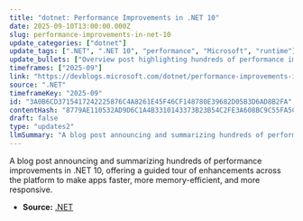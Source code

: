 ```yaml
---
title: "dotnet: Performance Improvements in .NET 10"
date: 2025-09-10T13:00:00.000Z
slug: performance-improvements-in-net-10
update_categories: ["dotnet"]
update_tags: [".NET", ".NET 10", "performance", "Microsoft", "runtime"]
update_bullets: ["Overview post highlighting hundreds of performance improvements delivered in .NET 10.", "Covers broad platform areas (runtime, libraries, tooling) to boost throughput, latency, startup, and memory usage.", "Intended as a tour/summary rather than deep technical details for each change.", "Published on the official .NET Blog with links and further reading for specific improvements."]
timeframes: ["2025-09"]
link: "https://devblogs.microsoft.com/dotnet/performance-improvements-in-net-10/"
source: ".NET"
timeframeKey: "2025-09"
id: "3A0B6CD3715417242225876C4A8261E45F46CF148780E39682D05B3D6AD8B2FA"
contentHash: "8779AE110532AD9D6C1A4B3310143373B23B54C2FE3A608BC9C55FA5C1E0DA4B"
draft: false
type: "updates2"
llmSummary: "A blog post announcing and summarizing hundreds of performance improvements in .NET 10, offering a guided tour of enhancements across the platform to make apps faster, more memory-efficient, and more responsive."
---
```


A blog post announcing and summarizing hundreds of performance improvements in .NET 10, offering a guided tour of enhancements across the platform to make apps faster, more memory-efficient, and more responsive.

- **Source:** [.NET](https://devblogs.microsoft.com/dotnet/performance-improvements-in-net-10/)
